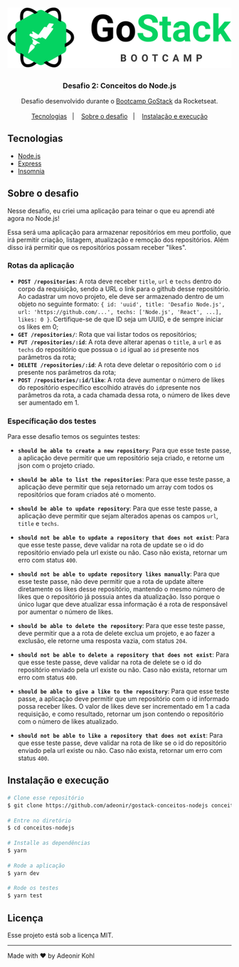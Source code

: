 <h1 align="center">
  <img src=".assets/logo-gostack.svg" atl="GoStack Bootcamp" />
</h1>

<h3 align="center">
  Desafio 2: Conceitos do Node.js
</h3>

<p align="center">
  Desafio desenvolvido durante o <a href="https://rocketseat.com.br/gostack">Bootcamp GoStack</a> da Rocketseat.
  <br />
  <br />
  <a href="#tecnologias">Tecnologias</a>&nbsp;&nbsp;&nbsp;|&nbsp;&nbsp;&nbsp;
  <a href="#sobre-o-desafio">Sobre o desafio</a>&nbsp;&nbsp;&nbsp;|&nbsp;&nbsp;&nbsp;
  <a href="#instalação-e-execução">Instalação e execução</a>
</p>

## Tecnologias

- [Node.js](https://nodejs.org/)
- [Express](https://expressjs.com/)
- [Insomnia](https://insomnia.rest/)

## Sobre o desafio

Nesse desafio, eu criei uma aplicação para teinar o que eu aprendi até agora no Node.js!

Essa será uma aplicação para armazenar repositórios em meu portfolio, que irá permitir criação, listagem, atualização e remoção dos repositórios. Além disso irá permitir que os repositórios possam receber "likes".

### Rotas da aplicação
- **`POST /repositories`**: A rota deve receber `title`, `url` e `techs` dentro do corpo da requisição, sendo a URL o link para o github desse repositório. Ao cadastrar um novo projeto, ele deve ser armazenado dentro de um objeto no seguinte formato: `{ id: 'uuid', title: 'Desafio Node.js', url: 'https://github.com/...', techs: ['Node.js', 'React', ...], likes: 0 }`. Certifique-se de que ID seja um UUID, e de sempre iniciar os likes em 0;
- **`GET /repositories/`**: Rota que vai listar todos os repositórios;
- **`PUT /repositories/:id`**: A rota deve alterar apenas o `title`, a `url` e as `techs` do repositório que possua o `id` igual ao `id` presente nos parâmetros da rota;
- **`DELETE /repositories/:id`**: A rota deve deletar o repositório com o `id` presente nos parâmetros da rota;
- **`POST /repositories/:id/like`**: A rota deve aumentar o número de likes do repositório específico escolhido através do `id`presente nos parâmetros da rota, a cada chamada dessa rota, o número de likes deve ser aumentado em 1.

### Específicação dos testes

Para esse desafio temos os seguintes testes:

- **`should be able to create a new repository`**: Para que esse teste passe, a aplicação deve permitir que um repositório seja criado, e retorne um json com o projeto criado.

- **`should be able to list the repositories`**: Para que esse teste passe, a aplicação deve permitir que seja retornado um array com todos os repositórios que foram criados até o momento.

- **`should be able to update repository`**: Para que esse teste passe, a aplicação deve permitir que sejam alterados apenas os campos `url`, `title` e `techs`.

- **`should not be able to update a repository that does not exist`**: Para que esse teste passe, deve validar na rota de update se o id do repositório enviado pela url existe ou não. Caso não exista, retornar um erro com status `400`.

- **`should not be able to update repository likes manually`**: Para que esse teste passe, não deve permitir que a rota de update altere diretamente os likes desse repositório, mantendo o mesmo número de likes que o repositório já possuia antes da atualização. Isso porque o único lugar que deve atualizar essa informação é a rota de responsável por aumentar o número de likes.

- **`should be able to delete the repository`**: Para que esse teste passe, deve permitir que a a rota de delete exclua um projeto, e ao fazer a exclusão, ele retorne uma resposta vazia, com status `204`.

- **`should not be able to delete a repository that does not exist`**: Para que esse teste passe, deve validar na rota de delete se o id do repositório enviado pela url existe ou não. Caso não exista, retornar um erro com status `400`.

- **`should be able to give a like to the repository`**: Para que esse teste passe, a aplicação deve permitir que um repositório com o id informado possa receber likes. O valor de likes deve ser incrementado em 1 a cada requisição, e como resultado, retornar um json contendo o repositório com o número de likes atualizado.

- **`should not be able to like a repository that does not exist`**: Para que esse teste passe, deve validar na rota de like se o id do repositório enviado pela url existe ou não. Caso não exista, retornar um erro com status `400`.

## Instalação e execução

```bash
# Clone esse repositório
$ git clone https://github.com/adeonir/gostack-conceitos-nodejs conceitos-nodejs

# Entre no diretório
$ cd conceitos-nodejs

# Installe as dependências
$ yarn

# Rode a aplicação
$ yarn dev

# Rode os testes
$ yarn test
```

## Licença

Esse projeto está sob a licença MIT.

---

Made with ♥️ by Adeonir Kohl